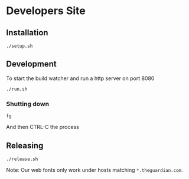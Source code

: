 # Developers Site

## Installation

```
./setup.sh
```

## Development

To start the build watcher and run a http server on port 8080

```
./run.sh
```

### Shutting down

```
fg
```

And then CTRL-C the process

## Releasing

```
./release.sh
```

Note: Our web fonts only work under hosts matching `*.theguardian.com`.
